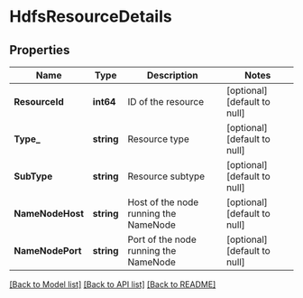 # HdfsResourceDetails

## Properties
Name | Type | Description | Notes
------------ | ------------- | ------------- | -------------
**ResourceId** | **int64** | ID of the resource | [optional] [default to null]
**Type_** | **string** | Resource type | [optional] [default to null]
**SubType** | **string** | Resource subtype | [optional] [default to null]
**NameNodeHost** | **string** | Host of the node running the NameNode | [optional] [default to null]
**NameNodePort** | **string** | Port of the node running the NameNode | [optional] [default to null]

[[Back to Model list]](../README.md#documentation-for-models) [[Back to API list]](../README.md#documentation-for-api-endpoints) [[Back to README]](../README.md)


